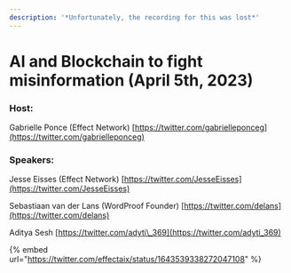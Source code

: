 ```yaml
---
description: '*Unfortunately, the recording for this was lost*'
---
```


# AI and Blockchain to fight misinformation (April 5th, 2023)

### Host:

Gabrielle Ponce (Effect Network) [https://twitter.com/gabrielleponceg](https://twitter.com/gabrielleponceg)

### Speakers:

Jesse Eisses (Effect Network) [https://twitter.com/JesseEisses](https://twitter.com/JesseEisses)

Sebastiaan van der Lans (WordProof Founder) [https://twitter.com/delans](https://twitter.com/delans)

Aditya Sesh [https://twitter.com/adyti\_369](https://twitter.com/adyti_369)



{% embed url="https://twitter.com/effectaix/status/1643539338272047108" %}
